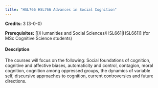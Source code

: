 ```yaml
---
title: "HSL766 HSL766 Advances in Social Cognition"
---
```

**Credits:** 3 (3-0-0)

**Prerequisites:** [[/Humanities and Social Sciences/HSL661|HSL661]] (for MSc Cognitive Science students)

#### Description
The courses will focus on the following: Social foundations of cognition, cognitive and affective biases, automaticity and control, contagion, moral cognition, cognition among oppressed groups, the dynamics of variable self, discursive approaches to cognition, current controversies and future directions.